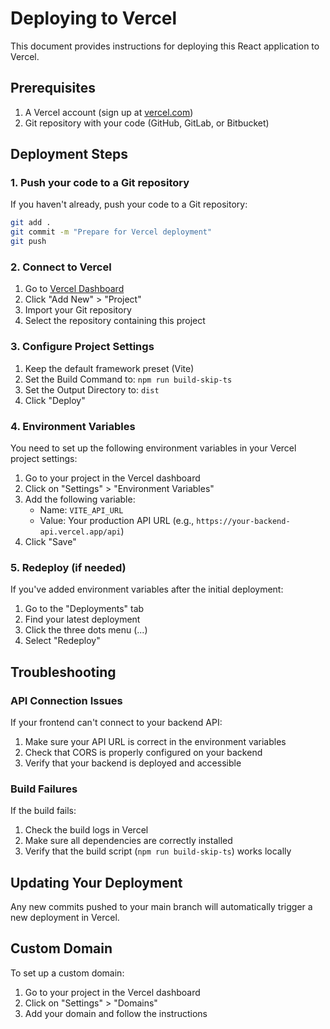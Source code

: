 # Deploying to Vercel

This document provides instructions for deploying this React application to Vercel.

## Prerequisites

1. A Vercel account (sign up at [vercel.com](https://vercel.com))
2. Git repository with your code (GitHub, GitLab, or Bitbucket)

## Deployment Steps

### 1. Push your code to a Git repository

If you haven't already, push your code to a Git repository:

```bash
git add .
git commit -m "Prepare for Vercel deployment"
git push
```

### 2. Connect to Vercel

1. Go to [Vercel Dashboard](https://vercel.com/dashboard)
2. Click "Add New" > "Project"
3. Import your Git repository
4. Select the repository containing this project

### 3. Configure Project Settings

1. Keep the default framework preset (Vite)
2. Set the Build Command to: `npm run build-skip-ts`
3. Set the Output Directory to: `dist`
4. Click "Deploy"

### 4. Environment Variables

You need to set up the following environment variables in your Vercel project settings:

1. Go to your project in the Vercel dashboard
2. Click on "Settings" > "Environment Variables"
3. Add the following variable:
   - Name: `VITE_API_URL`
   - Value: Your production API URL (e.g., `https://your-backend-api.vercel.app/api`)
4. Click "Save"

### 5. Redeploy (if needed)

If you've added environment variables after the initial deployment:

1. Go to the "Deployments" tab
2. Find your latest deployment
3. Click the three dots menu (...)
4. Select "Redeploy"

## Troubleshooting

### API Connection Issues

If your frontend can't connect to your backend API:

1. Make sure your API URL is correct in the environment variables
2. Check that CORS is properly configured on your backend
3. Verify that your backend is deployed and accessible

### Build Failures

If the build fails:

1. Check the build logs in Vercel
2. Make sure all dependencies are correctly installed
3. Verify that the build script (`npm run build-skip-ts`) works locally

## Updating Your Deployment

Any new commits pushed to your main branch will automatically trigger a new deployment in Vercel.

## Custom Domain

To set up a custom domain:

1. Go to your project in the Vercel dashboard
2. Click on "Settings" > "Domains"
3. Add your domain and follow the instructions 